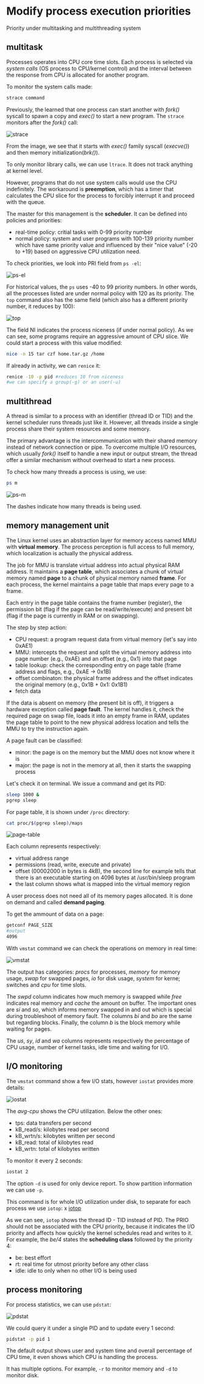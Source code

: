 # Modify process execution priorities
Priority under multitasking and multithreading system


## multitask

Processes operates into CPU core time slots. Each process is selected via *system calls* (OS process to CPU/kernel control) and the interval between the response from CPU is allocated for another program. 

To monitor the system calls made:
```bash
strace command
```

Previously, the learned that one process can start another with *fork()* syscall to spawn a copy and *exec()* to start a new program. The ```strace``` monitors after the *fork()* call:

![strace](../images/strace.png)

From the image, we see that it starts with *exec()* family syscall (*execve()*) and then memory initialization(*brk()*).

To only monitor library calls, we can use ```ltrace```. It does not track anything at kernel level.

However, programs that do not use system calls would use the CPU indefinitely. The workaround is **preemption**, which has a timer that calculates the CPU slice for the process to forcibly interrupt it and proceed with the queue.

The master for this management is the **scheduler**. It can be defined into policies and priorities:
* real-time policy: critial tasks with 0-99 priority number
* normal policy: system and user programs with 100-139 priority number which have same priority value and influenced by their "nice value" (-20 to +19) based on aggressive CPU utilization need.


To check priorities, we look into PRI field from ```ps -el```:

![ps-el](../images/ps-el.png)

For historical values, the ```ps``` uses -40 to 99 priority numbers. In other words, all the processes listed are under normal policy with 120 as its priority. The ```top``` command also has the same field (which also has a different priority number, it reduces by 100): 

![top](../images/top.png)

The field NI indicates the process niceness (if under normal policy). As we can see, some programs require an aggressive amount of CPU slice. We could start a process with this value modified:
```bash
nice -n 15 tar czf home.tar.gz /home
```

If already in activity, we can ```renice``` it:
```bash
renice -10 -p pid #reduces 10 from niceness
#we can specify a group(-g) or an user(-u)
```

## multithread

A thread is similar to a process with an identifier (thread ID or TID) and the kernel scheduler runs threads just like it. However, all threads inside a single process share their system resources and some memory.

The primary advantage is the intercommunication with their shared memory instead of network connection or pipe. To overcome multiple I/O resources, which usually *fork()* itself to handle a new input or output stream, the thread offer a similar mechanism without overhead to start a new process.

To check how many threads a process is using, we use:
```bash
ps m
```

![ps-m](../images/ps-m.png)

The dashes indicate how many threads is being used.



## memory management unit

The Linux kernel uses an abstraction layer for memory access named MMU with **virtual memory**. The process perception is full access to full memory, which localization is actually the physical address.

The job for MMU is translate virtual address into actual physical RAM address. It maintains a **page table**, which associates a chunk of virtual memory named **page** to a chunk of physical memory named **frame**. For each process, the kernel maintains a page table that maps every page to a frame.

Each entry in the page table contains the frame number (register), the permission bit (flag if the page can be read/write/execute) and present bit (flag if the page is currently in RAM or on swapping).

The step by step action:
- CPU request: a program request data from virtual memory (let's say into 0xAE1)
- MMU: intercepts the request and split the virtual memory address into page number (e.g., 0xAE) and an offset (e.g., 0x1) into that page
- table lookup: check the corresponding entry on page table (frame address and flags, e.g., 0xAE -> 0x1B)
- offset combinaton: the physical frame address and the offset indicates the original memory (e.g., 0x1B + 0x1: 0x1B1)
- fetch data

If the data is absent on memory (the present bit is off), it triggers a hardware exception called **page fault**. The kernel handles it, check the required page on swap file, loads it into an empty frame in RAM, updates the page table to point to the new physical address location and tells the MMU to try the instruction again.

A page fault can be classified:
- minor: the page is on the memory but the MMU does not know where it is
- major: the page is not in the memory at all, then it starts the swapping process

Let's check it on terminal. We issue a command and get its PID:
```bash
sleep 1000 &
pgrep sleep
```

For page table, it is shown under ```/proc``` directory:
```bash
cat proc/$(pgrep sleep)/maps
```

![page-table](../images/page-table.png)

Each column represents respectively:
- virtual address range
- permissions (read, write, execute and private)
- offset (00002000 in bytes is 4kB), the second line for example tells that there is an executable starting on 4096 bytes at /usr/bin/sleep program
- the last column shows what is mapped into the virtual memory region

A user process does not need all of its memory pages allocated. It is done on demand and called **demand paging**.

To get the ammount of data on a page:
```bash
getconf PAGE_SIZE
#output
4096
```

With ```vmstat``` command we can check the operations on memory in real time:

![vmstat](../images/vmstat.png)

The output has categories: *procs* for processes, *memory* for memory usage, *swap* for swapped pages, *io* for disk usage, *system* for kerne; switches and *cpu* for time slots.

The *swpd* column indicates how much memory is swapped while *free* indicates real memory and *cache* the amount on buffer. The important ones are *si* and *so*, which informs memory swapped in and out which is special during troubleshoot of memory fault. The columns *bi* and *bo* are the same but regarding blocks. Finally, the column *b* is the block memory while waiting for pages.

The *us*, *sy*, *id* and *wa* columns represents respectively the percentage of CPU usage, number of kernel tasks, idle time and waiting for I/O.

## I/O monitoring

The ```vmstat``` command show a few I/O stats, however ```iostat``` provides more details:

![iostat](../images/iostat.png)

The *avg-cpu* shows the CPU utilization. Below the other ones:
* tps: data transfers per second
* kB_read/s: kilobytes read per second
* kB_wrtn/s: kilobytes written per second
* kB_read: total of kilobytes read
* kB_wrtn: total of kilobytes written

To monitor it every 2 seconds:
```bash
iostat 2
```

The option ```-d``` is used for only device report. To show partition information we can use ```-p```.

This command is for whole I/O utilization under disk, to separate for each process we use ```iotop```:
x
[iotop](../images/iotop.png)

As we can see, ```iotop``` shows the thread ID - TID instead of PID. The PRIO should not be associated with the CPU priority, because it indicates the I/O priority and affects how quickly the kernel schedules read and writes to it.
For example, the *be/4* states the **scheduling class** followed by the priority 4:
- be: best effort
- rt: real time for utmost priority before any other class
- idle: idle to only when no other I/O is being used


## process monitoring

For process statistics, we can use ```pdstat```:

![pdstat](../images/pdstat.png)

We could query it under a single PID and to update every 1 second:
```bash
pidstat -p pid 1
```

The default output shows user and system time and overall percentage of CPU time, it even shows which CPU is handling the process.

It has multiple options. For example, ```-r``` to monitor memory and ```-d``` to monitor disk.